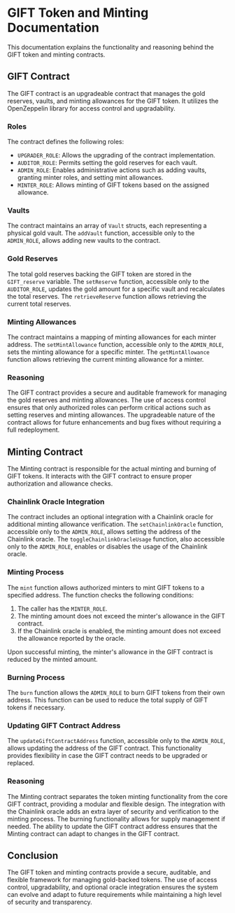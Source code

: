 # GIFT Token and Minting Documentation

This documentation explains the functionality and reasoning behind the GIFT token and minting contracts.

## GIFT Contract

The GIFT contract is an upgradeable contract that manages the gold reserves, vaults, and minting allowances for the GIFT token. It utilizes the OpenZeppelin library for access control and upgradability.

### Roles

The contract defines the following roles:

- `UPGRADER_ROLE`: Allows the upgrading of the contract implementation.
- `AUDITOR_ROLE`: Permits setting the gold reserves for each vault.
- `ADMIN_ROLE`: Enables administrative actions such as adding vaults, granting minter roles, and setting mint allowances.
- `MINTER_ROLE`: Allows minting of GIFT tokens based on the assigned allowance.

### Vaults

The contract maintains an array of `Vault` structs, each representing a physical gold vault. The `addVault` function, accessible only to the `ADMIN_ROLE`, allows adding new vaults to the contract.

### Gold Reserves

The total gold reserves backing the GIFT token are stored in the `GIFT_reserve` variable. The `setReserve` function, accessible only to the `AUDITOR_ROLE`, updates the gold amount for a specific vault and recalculates the total reserves. The `retrieveReserve` function allows retrieving the current total reserves.

### Minting Allowances

The contract maintains a mapping of minting allowances for each minter address. The `setMintAllowance` function, accessible only to the `ADMIN_ROLE`, sets the minting allowance for a specific minter. The `getMintAllowance` function allows retrieving the current minting allowance for a minter.

### Reasoning

The GIFT contract provides a secure and auditable framework for managing the gold reserves and minting allowances. The use of access control ensures that only authorized roles can perform critical actions such as setting reserves and minting allowances. The upgradeable nature of the contract allows for future enhancements and bug fixes without requiring a full redeployment.

## Minting Contract

The Minting contract is responsible for the actual minting and burning of GIFT tokens. It interacts with the GIFT contract to ensure proper authorization and allowance checks.

### Chainlink Oracle Integration

The contract includes an optional integration with a Chainlink oracle for additional minting allowance verification. The `setChainlinkOracle` function, accessible only to the `ADMIN_ROLE`, allows setting the address of the Chainlink oracle. The `toggleChainlinkOracleUsage` function, also accessible only to the `ADMIN_ROLE`, enables or disables the usage of the Chainlink oracle.

### Minting Process

The `mint` function allows authorized minters to mint GIFT tokens to a specified address. The function checks the following conditions:

1. The caller has the `MINTER_ROLE`.
2. The minting amount does not exceed the minter's allowance in the GIFT contract.
3. If the Chainlink oracle is enabled, the minting amount does not exceed the allowance reported by the oracle.

Upon successful minting, the minter's allowance in the GIFT contract is reduced by the minted amount.

### Burning Process

The `burn` function allows the `ADMIN_ROLE` to burn GIFT tokens from their own address. This function can be used to reduce the total supply of GIFT tokens if necessary.

### Updating GIFT Contract Address

The `updateGiftContractAddress` function, accessible only to the `ADMIN_ROLE`, allows updating the address of the GIFT contract. This functionality provides flexibility in case the GIFT contract needs to be upgraded or replaced.

### Reasoning

The Minting contract separates the token minting functionality from the core GIFT contract, providing a modular and flexible design. The integration with the Chainlink oracle adds an extra layer of security and verification to the minting process. The burning functionality allows for supply management if needed. The ability to update the GIFT contract address ensures that the Minting contract can adapt to changes in the GIFT contract.

## Conclusion

The GIFT token and minting contracts provide a secure, auditable, and flexible framework for managing gold-backed tokens. The use of access control, upgradability, and optional oracle integration ensures the system can evolve and adapt to future requirements while maintaining a high level of security and transparency.

